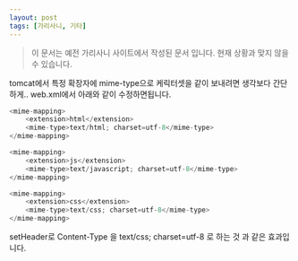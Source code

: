```yaml
---
layout: post
tags: [가리사니, 기타]
---
```


> 이 문서는 예전 가리사니 사이트에서 작성된 문서 입니다.
현재 상황과 맞지 않을 수 있습니다.


tomcat에서 특정 확장자에 mime-type으로 케릭터셋을 같이 보내려면 생각보다 간단하게..
web.xml에서 아래와 같이 수정하면됩니다.


``` java
<mime-mapping>
	<extension>html</extension>
	<mime-type>text/html; charset=utf-8</mime-type>
</mime-mapping>

<mime-mapping>
	<extension>js</extension>
	<mime-type>text/javascript; charset=utf-8</mime-type>
</mime-mapping>

<mime-mapping>
	<extension>css</extension>
	<mime-type>text/css; charset=utf-8</mime-type>
</mime-mapping>

```

setHeader로 Content-Type 을 text/css; charset=utf-8 로 하는 것 과 같은 효과입니다.